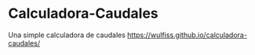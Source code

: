 # Calculadora-Caudales
 Una simple calculadora de caudales
https://wulfiss.github.io/calculadora-caudales/

